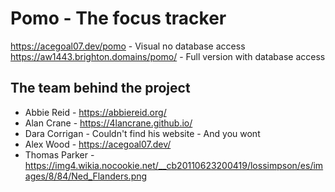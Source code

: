 # Pomo - The focus tracker

https://acegoal07.dev/pomo - Visual no database access
https://aw1443.brighton.domains/pomo/ - Full version with database access

## The team behind the project

- Abbie Reid - https://abbiereid.org/ 
- Alan Crane - https://4lancrane.github.io/
- Dara Corrigan - Couldn't find his website - And you wont
- Alex Wood - https://acegoal07.dev/
- Thomas Parker - https://img4.wikia.nocookie.net/__cb20110623200419/lossimpson/es/images/8/84/Ned_Flanders.png